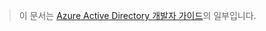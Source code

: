 > 이 문서는 [Azure Active Directory 개발자 가이드](../articles/active-directory/develop/active-directory-developers-guide.md)의 일부입니다.
> 
> 



<!--HONumber=Jan17_HO3-->


